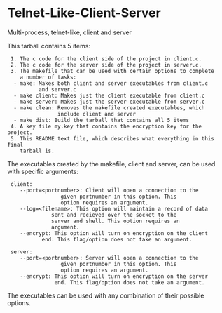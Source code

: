 # Telnet-Like-Client-Server
Multi-process, telnet-like, client and server

This tarball contains 5 items:

     1. The c code for the client side of the project in client.c.
     2. The c code for the server side of the project in server.c.
     3. The makefile that can be used with certain options to complete
        a number of tasks:
	  - make: Makes both client and server executables from client.c
	          and server.c
	  - make client: Makes just the client executable from client.c
	  - make server: Makes just the server executable from server.c
	  - make clean: Removes the makefile created executables, which
	                include client and server
	  - make dist: Build the tarball that contains all 5 items
     4. A key file my.key that contains the encryption key for the project.
     5. This README text file, which describes what everything in this final
        tarball is.

The executables created by the makefile, client and server, can be used with
specific arguments:

	 client:
		--port=<portnumber>: Client will open a connection to the
				     given portnumber in this option. This
				     option requires an argument.
		--log=<filename>: This option will maintain a record of data
		 		  sent and recieved over the socket to the
				  server and shell. This option requires an
				  argument.
		--encrypt: This option will turn on encryption on the client
			   end. This flag/option does not take an argument.

	 server:
		--port=<portnumber>: Server will open a connection to the
				     given portnumber in this option. This
				     option requires an argument.
		--encrypt: This option will turn on encryption on the server
		           end. This flag/option does not take an argument.

The executables can be used with any combination of their possible options.  
			  
			   
